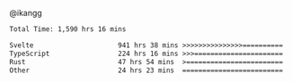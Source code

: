 @ikangg
<!--START_SECTION:waka-->

```txt
Total Time: 1,590 hrs 16 mins

Svelte                     941 hrs 38 mins >>>>>>>>>>>>>>>==========   58.32 %
TypeScript                 224 hrs 16 mins >>>======================   13.89 %
Rust                       47 hrs 54 mins  >========================   02.97 %
Other                      24 hrs 23 mins  =========================   01.51 %
```

<!--END_SECTION:waka-->
